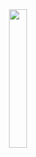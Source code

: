 ﻿<div align="center">
  <img src="https://www.meioemensagem.com.br/wp-content/uploads/2016/04/challenges-ahead-900-x-500-900x407.png" style="width: 25%;">
</div>
